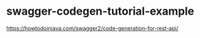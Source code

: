 # swagger-codegen-tutorial-example
https://howtodoinjava.com/swagger2/code-generation-for-rest-api/
